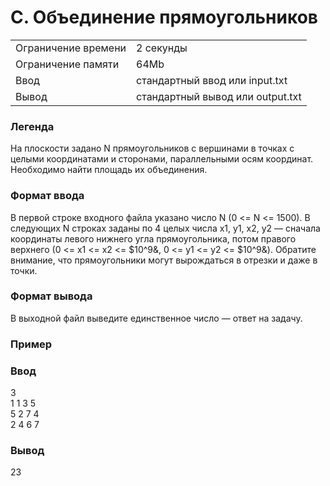 # C. Объединение прямоугольников

|                     |                                  |
| ------------------- | -------------------------------- |
| Ограничение времени | 2 секунды                        |
| Ограничение памяти  | 64Mb                             |
| Ввод                | стандартный ввод или input.txt   |
| Вывод               | стандартный вывод или output.txt |

### Легенда
На плоскости задано N прямоугольников с вершинами в точках с целыми координатами и сторонами, параллельными осям координат. Необходимо найти площадь их объединения.

### Формат ввода
В первой строке входного файла указано число N (0 <= N <= 1500). В следующих N строках заданы по 4 целых числа x1, y1, x2, y2 — сначала координаты левого нижнего угла прямоугольника, потом правого верхнего (0 <= x1 <= x2 <= $10^9&, 0 <= y1 <= y2 <= $10^9&). Обратите внимание, что прямоугольники могут вырождаться в отрезки и даже в точки.

### Формат вывода
В выходной файл выведите единственное число — ответ на задачу.

### Пример
### Ввод	
3 <br>
1 1 3 5 <br>
5 2 7 4 <br>
2 4 6 7 <br>
### Вывод
23 <br>